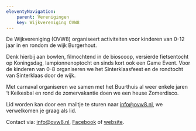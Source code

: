 ```yaml
---
eleventyNavigation:
    parent: Verenigingen
    key: Wijkvereniging OVW8
---
```


De Wijkvereniging (OVW8) organiseert activiteiten voor kinderen van 0-12 jaar in en rondom de wijk Burgerhout.

Denk hierbij aan bowlen, filmochtend in de bioscoop, versierde fietsentocht op Koningsdag, lampionnenoptocht en sinds kort ook een Game Event. Voor de kinderen van 0-8 organiseren we het Sinterklaasfeest en de rondtocht van Sinterklaas door de wijk. 

Met carnaval organiseren we samen met het Buurthuis al weer enkele jaren ‘t Keikesbal en rond de zomervakantie doen we een heuse Zomerdisco.

Lid worden kan door een mailtje te sturen naar [info@ovw8.nl](mailto:info@ovw8.nl), we verwelkomen je graag als lid.

Contact via: [info@ovw8.nl](mailto:info@ovw8.nl), [Facebook](https://www.facebook.com/ovw8rsd/) of [website](https://ovw8.nl/).
